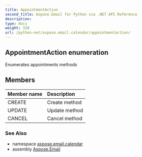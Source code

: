 ```yaml
---
title: AppointmentAction
second_title: Aspose.Email for Python via .NET API Reference
description: 
type: docs
weight: 320
url: /python-net/aspose.email.calendar/appointmentaction/
---
```


## AppointmentAction enumeration

Enumerates appointments methods

## Members
| Member name | Description |
| :- | :- |
|CREATE|Create method|
|UPDATE|Update method|
|CANCEL|Cancel method|

### See Also

* namespace [aspose.email.calendar](/email/python-net/aspose.email.calendar/)
* assembly [Aspose.Email](/email/python-net/)

